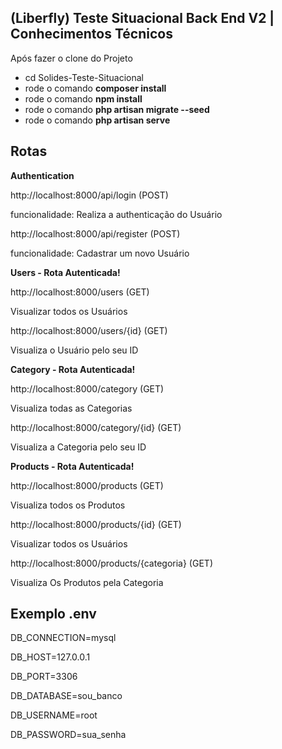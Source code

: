 ## (Liberfly) Teste Situacional Back End V2 | Conhecimentos Técnicos
Após fazer o clone do Projeto
- cd Solides-Teste-Situacional
- rode o comando **composer install**
- rode o comando **npm install**
- rode o comando **php artisan migrate --seed**
- rode o comando **php artisan serve**

## Rotas
**<p>Authentication</p>**
<p>http://localhost:8000/api/login  (POST)</p>
<p>funcionalidade: Realiza a authenticação do Usuário</p>

<p>http://localhost:8000/api/register (POST)</p>
<p>funcionalidade: Cadastrar um novo Usuário</p>

**Users - Rota Autenticada!**
<p>http://localhost:8000/users (GET)</p>
<p>Visualizar todos os Usuários</p>

<p>http://localhost:8000/users/{id} (GET)</p>
<p>Visualiza o Usuário pelo seu ID</p>

**Category - Rota Autenticada!**
<p>http://localhost:8000/category (GET)</p>
<p>Visualiza todas as Categorias</p>

<p>http://localhost:8000/category/{id} (GET)</p>
<p>Visualiza a Categoria pelo seu ID </p>

**Products - Rota Autenticada!**
<p>http://localhost:8000/products (GET)</p>
<p>Visualiza todos os Produtos</p>

<p>http://localhost:8000/products/{id} (GET)</p>
<p>Visualizar todos os Usuários</p>

<p>http://localhost:8000/products/{categoria} (GET)</p>
<p>Visualiza Os Produtos pela Categoria</p>

## Exemplo .env
<p>DB_CONNECTION=mysql</p>
<p>DB_HOST=127.0.0.1</p>
<p>DB_PORT=3306</p>
<p>DB_DATABASE=sou_banco</p>
<p>DB_USERNAME=root</p>
<p>DB_PASSWORD=sua_senha</p>
